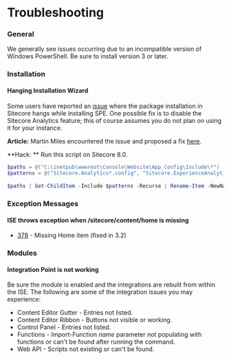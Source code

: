 # Troubleshooting

### General

We generally see issues occurring due to an incompatible version of Windows PowerShell. Be sure to install version 3 or later.

### Installation

#### Hanging Installation Wizard

Some users have reported an [issue](https://github.com/SitecorePowerShell/Console/issues/404) where the package installation in Sitecore hangs while installing SPE. One possible fix is to disable the Sitecore Analytics feature; this of course assumes you do not plan on using it for your instance.

**Article:** Martin Miles encountered the issue and proposed a fix [here][1].

**Hack: ** Run this script on Sitecore 8.0.

```powershell
$paths = @("C:\inetpub\wwwroot\Console\Website\App_Config\Include\*")
$patterns = @("Sitecore.Analytics*.config", "Sitecore.ExperienceAnalytics*.config")
 
$paths | Get-ChildItem -Include $patterns -Recurse | Rename-Item -NewName { $PSItem.Name + ".disabled" }
```

### Exception Messages

#### ISE throws exception when /sitecore/content/home is missing

- [378](https://github.com/SitecorePowerShell/Console/issues/378) - Missing Home item (fixed in 3.2)

### Modules

#### Integration Point is not working

Be sure the module is enabled and the integrations are rebuilt from within the ISE. The following are some of the integration issues you may experience:

* Content Editor Gutter - Entries not listed.
* Content Editor Ribbon - Buttons not visible or working.
* Control Panel - Entries not listed.
* Functions - Import-Function *name* parameter not populating with functions or can't be found after running the command.
* Web API - Scripts not existing or can't be found.

[1]: http://blog.martinmiles.net/post/sitecore-8-re-indexing-errors-out-and-module-installation-never-ends-without-mongodb-running